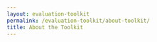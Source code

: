 ```yaml
---
layout: evaluation-toolkit
permalink: /evaluation-toolkit/about-toolkit/
title: About the Toolkit
---
```

